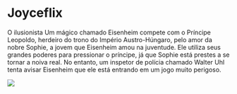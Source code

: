 # Joyceflix

O ilusionista 
Um mágico chamado Eisenheim compete com o Príncipe Leopoldo, herdeiro do trono do Império Austro-Húngaro, pelo amor da nobre Sophie, a jovem que Eisenheim amou na juventude. Ele utiliza seus grandes poderes para pressionar o príncipe, já que Sophie está prestes a se tornar a noiva real. No entanto, um inspetor de polícia chamado Walter Uhl tenta avisar Eisenheim que ele está entrando em um jogo muito perigoso.

![](https://media1.tenor.com/m/QGB6uRwyCd8AAAAC/magic-smile.gif)

